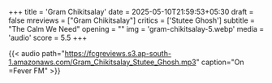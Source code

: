 +++
title = 'Gram Chikitsalay'
date = 2025-05-10T21:59:53+05:30
draft = false
mreviews = ["Gram Chikitsalay"]
critics = ['Stutee Ghosh']
subtitle = "The Calm We Need"
opening = ""
img = 'gram-chikitsalay-5.webp'
media = 'audio'
score = 5.5
+++

{{< audio path="<https://fcgreviews.s3.ap-south-1.amazonaws.com/Gram_Chikitsalay_Stutee_Ghosh.mp3>" caption="On =Fever FM" >}}
